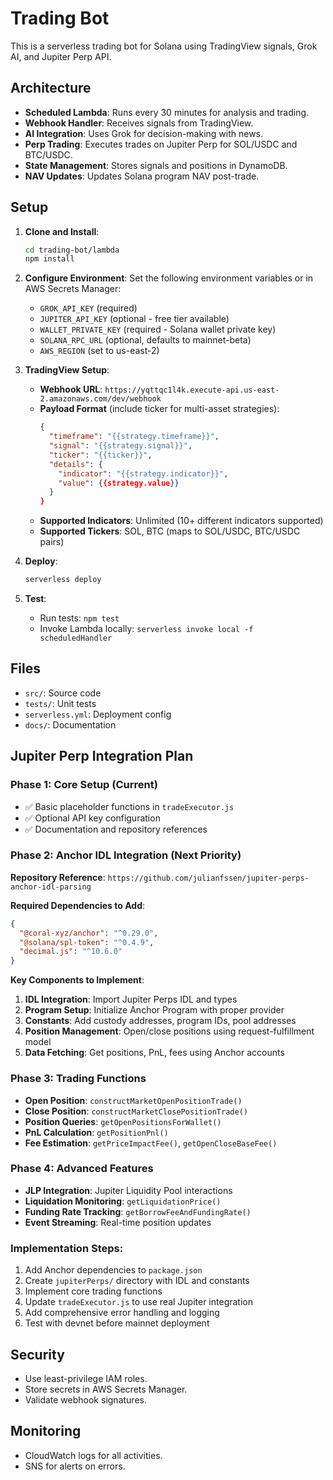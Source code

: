 # Trading Bot

This is a serverless trading bot for Solana using TradingView signals, Grok AI, and Jupiter Perp API.

## Architecture

- **Scheduled Lambda**: Runs every 30 minutes for analysis and trading.
- **Webhook Handler**: Receives signals from TradingView.
- **AI Integration**: Uses Grok for decision-making with news.
- **Perp Trading**: Executes trades on Jupiter Perp for SOL/USDC and BTC/USDC.
- **State Management**: Stores signals and positions in DynamoDB.
- **NAV Updates**: Updates Solana program NAV post-trade.

## Setup

1. **Clone and Install**:
   ```bash
   cd trading-bot/lambda
   npm install
   ```

2. **Configure Environment**:
   Set the following environment variables or in AWS Secrets Manager:
   - `GROK_API_KEY` (required)
   - `JUPITER_API_KEY` (optional - free tier available)
   - `WALLET_PRIVATE_KEY` (required - Solana wallet private key)
   - `SOLANA_RPC_URL` (optional, defaults to mainnet-beta)
   - `AWS_REGION` (set to us-east-2)

3. **TradingView Setup**:
   - **Webhook URL**: `https://yqttqc1l4k.execute-api.us-east-2.amazonaws.com/dev/webhook`
   - **Payload Format** (include ticker for multi-asset strategies):
     ```json
     {
       "timeframe": "{{strategy.timeframe}}",
       "signal": "{{strategy.signal}}",
       "ticker": "{{ticker}}",
       "details": {
         "indicator": "{{strategy.indicator}}",
         "value": {{strategy.value}}
       }
     }
     ```
   - **Supported Indicators**: Unlimited (10+ different indicators supported)
   - **Supported Tickers**: SOL, BTC (maps to SOL/USDC, BTC/USDC pairs)

4. **Deploy**:
   ```bash
   serverless deploy
   ```

5. **Test**:
   - Run tests: `npm test`
   - Invoke Lambda locally: `serverless invoke local -f scheduledHandler`

## Files

- `src/`: Source code
- `tests/`: Unit tests
- `serverless.yml`: Deployment config
- `docs/`: Documentation

## Jupiter Perp Integration Plan

### Phase 1: Core Setup (Current)
- ✅ Basic placeholder functions in `tradeExecutor.js`
- ✅ Optional API key configuration
- ✅ Documentation and repository references

### Phase 2: Anchor IDL Integration (Next Priority)
**Repository Reference**: `https://github.com/julianfssen/jupiter-perps-anchor-idl-parsing`

**Required Dependencies to Add**:
```json
{
  "@coral-xyz/anchor": "^0.29.0",
  "@solana/spl-token": "^0.4.9",
  "decimal.js": "^10.6.0"
}
```

**Key Components to Implement**:
1. **IDL Integration**: Import Jupiter Perps IDL and types
2. **Program Setup**: Initialize Anchor Program with proper provider
3. **Constants**: Add custody addresses, program IDs, pool addresses
4. **Position Management**: Open/close positions using request-fulfillment model
5. **Data Fetching**: Get positions, PnL, fees using Anchor accounts

### Phase 3: Trading Functions
- **Open Position**: `constructMarketOpenPositionTrade()`
- **Close Position**: `constructMarketClosePositionTrade()`
- **Position Queries**: `getOpenPositionsForWallet()`
- **PnL Calculation**: `getPositionPnl()`
- **Fee Estimation**: `getPriceImpactFee()`, `getOpenCloseBaseFee()`

### Phase 4: Advanced Features
- **JLP Integration**: Jupiter Liquidity Pool interactions
- **Liquidation Monitoring**: `getLiquidationPrice()`
- **Funding Rate Tracking**: `getBorrowFeeAndFundingRate()`
- **Event Streaming**: Real-time position updates

### Implementation Steps:
1. Add Anchor dependencies to `package.json`
2. Create `jupiterPerps/` directory with IDL and constants
3. Implement core trading functions
4. Update `tradeExecutor.js` to use real Jupiter integration
5. Add comprehensive error handling and logging
6. Test with devnet before mainnet deployment

## Security

- Use least-privilege IAM roles.
- Store secrets in AWS Secrets Manager.
- Validate webhook signatures.

## Monitoring

- CloudWatch logs for all activities.
- SNS for alerts on errors.